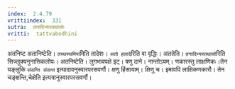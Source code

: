 ```yaml
---
index:  2.4.79
vrittiindex:  331
sutra:  तनादिभ्यस्तथासोः
vritti:  tattvabodhini 
---
```


अतनिष्ट अतानिष्टेति। `तस्थस्थमिपा`मिति तादेशः। `अतो हलादे`रिति वा वृद्धिः। अततेति। `तनादिभ्यस्तथासो`रिति सिज्लुक्यनुनासिकलोपः। अतनिष्टेति। लुगभावपक्षे इट्। षणु दाने। नान्तोऽयम्। णकारस्तु लाक्षणिकः।तेन यङ्लुकि `संसन्ति संसन्त` इत्यादावनुस्वारपरसवर्णौ। क्षणु हिंसायाम्। क्षिणु च। इमावपि लाक्षिकणकारौ। तेन चङ्क्षन्ति,चेक्षेति इत्यत्रानुस्वारपरसवर्णौ। 

